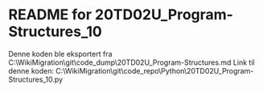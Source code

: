 # README for 20TD02U_Program-Structures_10
Denne koden ble eksportert fra C:\WikiMigration\git\code_dump\20TD02U_Program-Structures.md
Link til denne koden: C:\WikiMigration\git\code_repo\Python\20TD02U_Program-Structures_10.py
